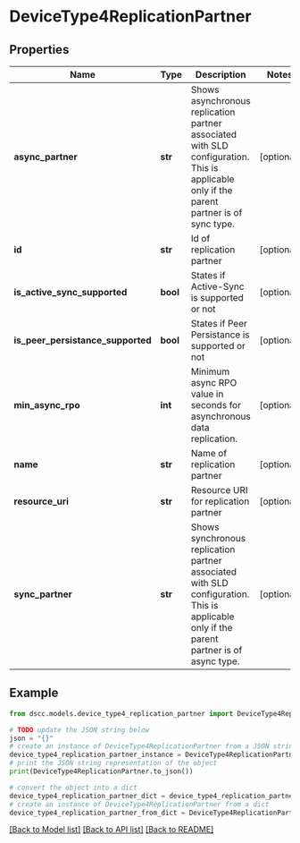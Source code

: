 # DeviceType4ReplicationPartner


## Properties

Name | Type | Description | Notes
------------ | ------------- | ------------- | -------------
**async_partner** | **str** | Shows asynchronous replication partner associated with SLD configuration. This is applicable only if the parent partner is of sync type. | [optional] 
**id** | **str** | Id of replication partner | [optional] 
**is_active_sync_supported** | **bool** | States if Active-Sync is supported or not | [optional] 
**is_peer_persistance_supported** | **bool** | States if Peer Persistance is supported or not | [optional] 
**min_async_rpo** | **int** | Minimum async RPO value in seconds for asynchronous data replication. | [optional] 
**name** | **str** | Name of replication partner | [optional] 
**resource_uri** | **str** | Resource URI for replication partner | [optional] 
**sync_partner** | **str** | Shows synchronous replication partner associated with SLD configuration. This is applicable only if the parent partner is of async type. | [optional] 

## Example

```python
from dscc.models.device_type4_replication_partner import DeviceType4ReplicationPartner

# TODO update the JSON string below
json = "{}"
# create an instance of DeviceType4ReplicationPartner from a JSON string
device_type4_replication_partner_instance = DeviceType4ReplicationPartner.from_json(json)
# print the JSON string representation of the object
print(DeviceType4ReplicationPartner.to_json())

# convert the object into a dict
device_type4_replication_partner_dict = device_type4_replication_partner_instance.to_dict()
# create an instance of DeviceType4ReplicationPartner from a dict
device_type4_replication_partner_from_dict = DeviceType4ReplicationPartner.from_dict(device_type4_replication_partner_dict)
```
[[Back to Model list]](../README.md#documentation-for-models) [[Back to API list]](../README.md#documentation-for-api-endpoints) [[Back to README]](../README.md)


